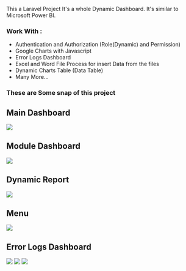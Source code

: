 This a Laravel Project
It's a whole Dynamic Dashboard.
It's similar to Microsoft Power BI.
<h3> Work With :</h3>
<ul>
  <li>Authentication and Authorization (Role(Dynamic) and Permission)</li>
  <li>Google Charts with Javascript</li>
  <li>Error Logs Dashboard</li>
  <li>Excel and Word File Process for insert Data from the files</li>
  <li>Dynamic Charts Table (Data Table)</li>
  <li>Many More...</li>
</ul>
<h3>These are Some snap of this project</h3>
<h2>Main Dashboard</h2>
<img src="https://i.ibb.co/TMzv1tn/Screenshot-from-2019-03-19-00-06-12.png">
<h2>Module Dashboard</h2>
<img src="https://i.ibb.co/PzdxPYP/image.png">
<h2>Dynamic Report</h2>
<img src="https://i.ibb.co/YPYwqyv/image.png">
<h2>Menu</h2>
<img src="https://i.ibb.co/Tt6hRqm/Screenshot-from-2019-03-19-00-15-36.png">
<h2>Error Logs Dashboard</h2>
<img src="https://i.ibb.co/w6zHCd8/image.png">
<img src="https://i.ibb.co/NxKG0H8/image.png">
<img src="https://i.ibb.co/7zPYtFn/image.png">
